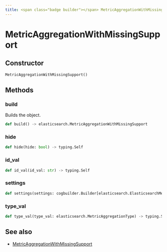```yaml
---
title: <span class="badge builder"></span> MetricAggregationWithMissingSupport
---
```

# <span class="badge builder"></span> MetricAggregationWithMissingSupport

## Constructor

```python
MetricAggregationWithMissingSupport()
```
## Methods

### <span class="badge object-method"></span> build

Builds the object.

```python
def build() -> elasticsearch.MetricAggregationWithMissingSupport
```

### <span class="badge object-method"></span> hide

```python
def hide(hide: bool) -> typing.Self
```

### <span class="badge object-method"></span> id_val

```python
def id_val(id_val: str) -> typing.Self
```

### <span class="badge object-method"></span> settings

```python
def settings(settings: cogbuilder.Builder[elasticsearch.ElasticsearchMetricAggregationWithMissingSupportSettings]) -> typing.Self
```

### <span class="badge object-method"></span> type_val

```python
def type_val(type_val: elasticsearch.MetricAggregationType) -> typing.Self
```

## See also

 * <span class="badge object-type-class"></span> [MetricAggregationWithMissingSupport](./object-MetricAggregationWithMissingSupport.md)
